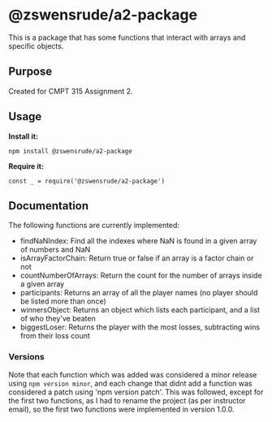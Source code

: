 # @zswensrude/a2-package
This is a package that has some functions that interact with arrays and specific objects.

## Purpose
Created for CMPT 315 Assignment 2.

## Usage

**Install it:**

`npm install @zswensrude/a2-package`

**Require it:**

`const _ = require('@zswensrude/a2-package')`


## Documentation

The following functions are currently implemented:
- findNaNIndex: Find all the indexes where NaN is found in a given array of numbers and NaN
- isArrayFactorChain: Return true or false if an array is a factor chain or not
- countNumberOfArrays: Return the count for the number of arrays inside a given array
- participants: Returns an array of all the player names (no player should be listed more than once)
- winnersObject: Returns an object which lists each participant, and a list of who they've beaten
- biggestLoser: Returns the player with the most losses, subtracting wins from their loss count


### Versions
Note that each function which was added was considered a minor release using `npm version minor`, and each change that didnt add a function was considered a patch using 'npm version patch'. This was followed, except for the first two functions, as I had to rename the project (as per instructor email), so the first two functions were implemented in version 1.0.0.


